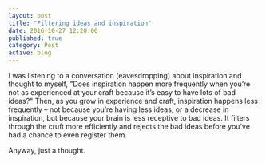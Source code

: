 ```yaml
---
layout: post
title: "Filtering ideas and inspiration"
date: 2016-10-27 12:20:00
published: true
category: Post
active: blog
---
```


I was listening to a conversation (eavesdropping) about inspiration and thought to myself, "Does inspiration happen more frequently when you’re not as experienced at your craft because it’s easy to have lots of bad ideas?" Then, as you grow in experience and craft, inspiration happens less frequently &ndash; not because you’re having less ideas, or a decrease in inspiration, but because your brain is less receptive to bad ideas. It filters through the cruft more efficiently and rejects the bad ideas before you've had a chance to even register them.

Anyway, just a thought.

